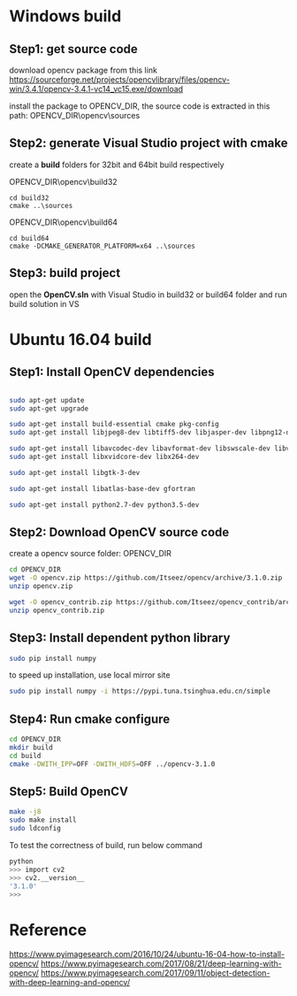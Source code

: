 
# Windows build

## Step1: get source code

download opencv package from this link
https://sourceforge.net/projects/opencvlibrary/files/opencv-win/3.4.1/opencv-3.4.1-vc14_vc15.exe/download

install the package to OPENCV_DIR, the source code is extracted in this path:
OPENCV_DIR\opencv\sources

## Step2: generate Visual Studio project with cmake

create a **build** folders for 32bit and 64bit build respectively

OPENCV_DIR\opencv\build32
```dos
cd build32
cmake ..\sources
```

OPENCV_DIR\opencv\build64
```dos
cd build64
cmake -DCMAKE_GENERATOR_PLATFORM=x64 ..\sources
```

## Step3: build project

open the **OpenCV.sln** with Visual Studio in build32 or build64 folder and run build solution in VS

# Ubuntu 16.04 build

## Step1: Install OpenCV dependencies

```bash

sudo apt-get update
sudo apt-get upgrade

sudo apt-get install build-essential cmake pkg-config
sudo apt-get install libjpeg8-dev libtiff5-dev libjasper-dev libpng12-dev

sudo apt-get install libavcodec-dev libavformat-dev libswscale-dev libv4l-dev
sudo apt-get install libxvidcore-dev libx264-dev

sudo apt-get install libgtk-3-dev

sudo apt-get install libatlas-base-dev gfortran

sudo apt-get install python2.7-dev python3.5-dev

```

## Step2: Download OpenCV source code

create a opencv source folder: OPENCV_DIR

```bash
cd OPENCV_DIR
wget -O opencv.zip https://github.com/Itseez/opencv/archive/3.1.0.zip
unzip opencv.zip

wget -O opencv_contrib.zip https://github.com/Itseez/opencv_contrib/archive/3.1.0.zip
unzip opencv_contrib.zip
```
## Step3: Install dependent python library

```bash
sudo pip install numpy
```
to speed up installation, use local mirror site

```bash
sudo pip install numpy -i https://pypi.tuna.tsinghua.edu.cn/simple
```

## Step4: Run cmake configure

```bash
cd OPENCV_DIR
mkdir build
cd build
cmake -DWITH_IPP=OFF -DWITH_HDF5=OFF ../opencv-3.1.0
```
## Step5: Build OpenCV

```bash
make -j8
sudo make install
sudo ldconfig
```
To test the correctness of build, run below command

```bash
python
>>> import cv2
>>> cv2.__version__
'3.1.0'
>>>
```

# Reference

https://www.pyimagesearch.com/2016/10/24/ubuntu-16-04-how-to-install-opencv/
https://www.pyimagesearch.com/2017/08/21/deep-learning-with-opencv/
https://www.pyimagesearch.com/2017/09/11/object-detection-with-deep-learning-and-opencv/

